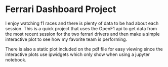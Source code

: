 # Ferrari Dashboard Project

I enjoy watching f1 races and there is plenty of data to be had about each session. This is a quick project that uses the OpenF1 api to get data from the most recent session for the two ferrari drivers and then 
make a simple interactive plot to see how my favorite team is performing.

There is also a static plot included on the pdf file for easy viewing since the interactive plots use ipwidgets which only show when using a jupyter notebook.
